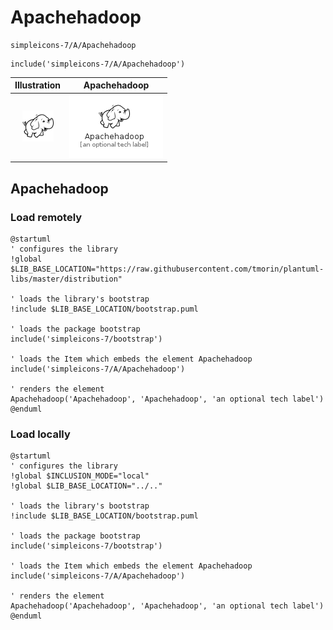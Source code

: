 # Apachehadoop


```text
simpleicons-7/A/Apachehadoop
```

```text
include('simpleicons-7/A/Apachehadoop')
```



| Illustration | Apachehadoop |
| :---: | :---: |
| ![illustration for Illustration](../../simpleicons-7/A/Apachehadoop.png) | ![illustration for Apachehadoop](../../simpleicons-7/A/Apachehadoop.Local.png) |




## Apachehadoop

### Load remotely
```plantuml
@startuml
' configures the library
!global $LIB_BASE_LOCATION="https://raw.githubusercontent.com/tmorin/plantuml-libs/master/distribution"

' loads the library's bootstrap
!include $LIB_BASE_LOCATION/bootstrap.puml

' loads the package bootstrap
include('simpleicons-7/bootstrap')

' loads the Item which embeds the element Apachehadoop
include('simpleicons-7/A/Apachehadoop')

' renders the element
Apachehadoop('Apachehadoop', 'Apachehadoop', 'an optional tech label')
@enduml
```

### Load locally
```plantuml
@startuml
' configures the library
!global $INCLUSION_MODE="local"
!global $LIB_BASE_LOCATION="../.."

' loads the library's bootstrap
!include $LIB_BASE_LOCATION/bootstrap.puml

' loads the package bootstrap
include('simpleicons-7/bootstrap')

' loads the Item which embeds the element Apachehadoop
include('simpleicons-7/A/Apachehadoop')

' renders the element
Apachehadoop('Apachehadoop', 'Apachehadoop', 'an optional tech label')
@enduml
```

